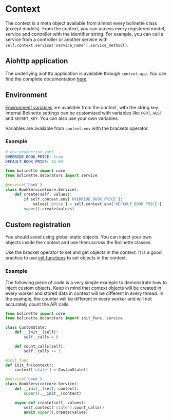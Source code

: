 # Context

The context is a meta object available from almost every bolinette class (except models).
From the context, you can access every registered model, service and controller with the identifier string.
For example, you can call a service from a controller or another service with `self.context.service('service_name').service_method()`.

## Aiohttp application

The underlying aiohttp application is available through `context.app`.
You can find the complete documentation [here](https://docs.aiohttp.org/en/stable/web.html).

## Environment

[Environment variables](./environment.md#environment-variables) are available from the context, with the string key.
Internal Bolinette settings can be customized with variables like `PORT`, `HOST` and `SECRET_KEY`.
You can also use your own variables.

Variables are available from `context.env` with the brackets operator.

### Example

```yaml
# env.production.yaml
OVERRIDE_BOOK_PRICE: true
DEFAULT_BOOK_PRICE: 14.99
```

```python
from bolinette import core
from bolinette.decorators import service

@service('book')
class BookService(core.Service):
    def create(self, values):
        if self.context.env['OVERRIDE_BOOK_PRICE']:
            values['price'] = self.context.env['DEFAULT_BOOK_PRICE']
        super().create(values)
```

## Custom registration

You should avoid using global static objects.
You can inject your own objects inside the context and use them across the Bolinette classes.

Use the bracket operator to set and get objects in the context.
It is a good practice to use [init functions](./init.md) to set objects in the context.

### Example

The following piece of code is a very simple example to demonstrate how to inject custom objects.
Keep in mind that context objects will be created in every worker and stored data in context will be different in every thread.
In the example, the counter will be different in every worker and will not accurately count the API calls.

```python
from bolinette import core
from bolinette.decorators import init_func, service

class CustomState:
    def __init__(self):
        self._calls = 0

    def count_calls(self):
        self._calls += 1

@init_func
def init_fn(context):
    context['state'] = CustomState()

@service('book')
class BookService(core.Service):
    def __init__(self, context):
        super().__init__(context)

    async def create(self, values):
        self.context['state'].count_calls()
        await super().create(values)
```
